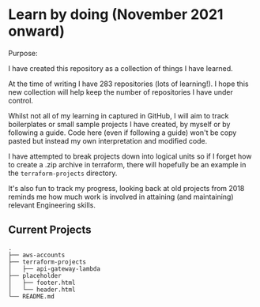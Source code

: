# Learn by doing (November 2021 onward)

Purpose:

I have created this repository as a collection of things I have learned.

At the time of writing I have 283 repositories (lots of learning!).
I hope this new collection will help keep the number of repositories I have under
control.

Whilst not all of my learning in captured in GitHub, I will aim to track
boilerplates or small sample projects I have created, by myself or by following
a guide. Code here (even if following a guide) won't be copy pasted but instead
my own interpretation and modified code.

I have attempted to break projects down into logical units so if I forget how to
create a .zip archive in terraform, there will hopefully be an example in the
`terraform-projects` directory.

It's also fun to track my progress, looking back at old projects from 2018
reminds me how much work is involved in attaining (and maintaining) relevant
Engineering skills.

## Current Projects

```shell
.
├── aws-accounts
├── terraform-projects
│   ├── api-gateway-lambda
├── placeholder
│   ├── footer.html
│   └── header.html
└── README.md
```
